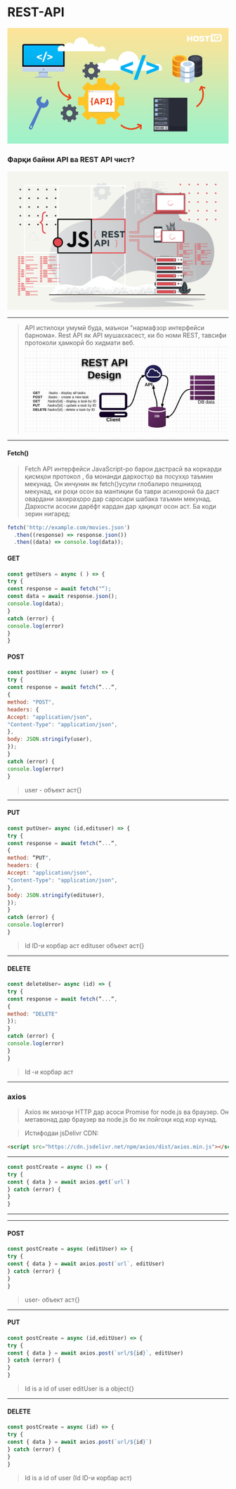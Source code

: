 # REST-API

![N|Solid](./imgs/what-is-api.webp)

### Фарқи байни API ва REST API чист?

![N|Solid](./imgs/js-API2.png)
***

> API истилоҳи умумӣ буда, маънои "нармафзор
> интерфейси барнома».
> Rest API як API мушаххасест, ки бо номи REST,
> тавсифи протоколи ҳамкорӣ бо хидмати веб.
 ![N|Solid](./imgs/Rest_api_2.jpg)

---



#### Fetch()

> Fetch API интерфейси JavaScript-ро барои дастрасӣ ва коркарди қисмҳои протокол , ба монанди дархостҳо ва посухҳо таъмин мекунад. Он инчунин як fetch()усули глобалиро пешниҳод мекунад, ки роҳи осон ва мантиқии ба таври асинхронӣ ба даст овардани захираҳоро дар саросари шабака таъмин мекунад.
> Дархости асосии дарёфт кардан дар ҳақиқат осон аст. Ба коди зерин нигаред:

```js
fetch('http://example.com/movies.json')
  .then((response) => response.json())
  .then((data) => console.log(data));
```

#### GET

```js
const getUsers = async ( ) => {
try {
const response = await fetch("“);
const data = await response.json();
console.log(data);
}
catch (error) {
console.log(error)
}
}
```

#### POST

```js
const postUser = async (user) => {
try {
const response = await fetch(“...“,
{
method: "POST",
headers: {
Accept: "application/json",
"Content-Type": "application/json",
},
body: JSON.stringify(user),
});
}
catch (error) {
console.log(error)
}

```

> user - объект аст{}

---



#### PUT

```js
const putUser= async (id,edituser) => {
try {
const response = await fetch(“...“,
{
method: “PUT",
headers: {
Accept: "application/json",
"Content-Type": "application/json",
},
body: JSON.stringify(edituser),
});
}
catch (error) {
console.log(error)
}
```

> Id ID-и корбар аст
> edituser объект аст{}

---


#### DELETE

```js
const deleteUser= async (id) => {
try {
const response = await fetch(“...“,
{
method: "DELETE"
});
}
catch (error) {
console.log(error)
}
}

```

> Id -и корбар аст

---


### axios

> Axios як мизоҷи HTTP дар асоси Promise for node.js ва
> браузер. Он метавонад дар браузер ва node.js бо як пойгоҳи код кор кунад.

> Истифодаи jsDelivr CDN:

```html
<script src="https://cdn.jsdelivr.net/npm/axios/dist/axios.min.js"></script>
```

---

```js
const postCreate = async () => {
try {
const { data } = await axios.get(`url`)
} catch (error) {
}
}
```

---

---

#### POST

```js
const postCreate = async (editUser) => {
try {
const { data } = await axios.post(`url`, editUser)
} catch (error) {
}
}
```

> user- объект аст{}

---


#### PUT

```js
const postCreate = async (id,editUser) => {
try {
const { data } = await axios.post(`url/${id}`, editUser)
} catch (error) {
}
}
```

> Id is a id of user
> editUser is a object{}

---

#### DELETE

```js
const postCreate = async (id) => {
try {
const { data } = await axios.post(`url/${id}`)
} catch (error) {
}
}
```

> Id is a id of user (Id ID-и корбар аст)
